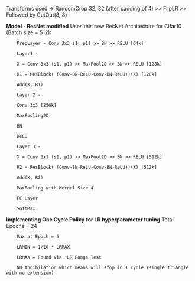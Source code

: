 Transforms used -> RandomCrop 32, 32 (after padding of 4) >> FlipLR >> Followed by CutOut(8, 8)

**Model - ResNet modified** 
        Uses this new ResNet Architecture for Cifar10 (Batch size = 512):
        
        PrepLayer - Conv 3x3 s1, p1) >> BN >> RELU [64k]
        
        Layer1 -
        
        X = Conv 3x3 (s1, p1) >> MaxPool2D >> BN >> RELU [128k]
        
        R1 = ResBlock( (Conv-BN-ReLU-Conv-BN-ReLU))(X) [128k] 
        
        Add(X, R1)
        
        Layer 2 -
        
        Conv 3x3 [256k]
        
        MaxPooling2D
        
        BN
        
        ReLU
        
        Layer 3 -
        
        X = Conv 3x3 (s1, p1) >> MaxPool2D >> BN >> RELU [512k]
        
        R2 = ResBlock( (Conv-BN-ReLU-Conv-BN-ReLU))(X) [512k]
        
        Add(X, R2)
        
        MaxPooling with Kernel Size 4
        
        FC Layer 
        
        SoftMax
        
**Implementing One Cycle Policy for LR hyperparameter tuning**
        Total Epochs = 24
        
        Max at Epoch = 5
        
        LRMIN = 1/10 * LRMAX
        
        LRMAX = Found Via. LR Range Test
        
        NO Annihilation which means will stop in 1 cycle (single triangle with no extension)
